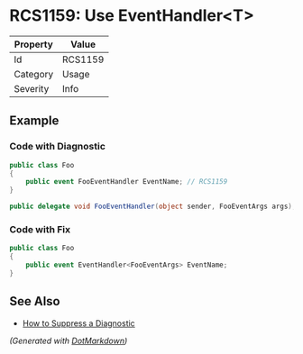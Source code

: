 # RCS1159: Use EventHandler\<T>

| Property | Value   |
| -------- | ------- |
| Id       | RCS1159 |
| Category | Usage   |
| Severity | Info    |

## Example

### Code with Diagnostic

```csharp
public class Foo
{
    public event FooEventHandler EventName; // RCS1159
}

public delegate void FooEventHandler(object sender, FooEventArgs args);
```

### Code with Fix

```csharp
public class Foo
{
    public event EventHandler<FooEventArgs> EventName;
}
```

## See Also

* [How to Suppress a Diagnostic](../HowToConfigureAnalyzers.md#how-to-suppress-a-diagnostic)


*\(Generated with [DotMarkdown](http://github.com/JosefPihrt/DotMarkdown)\)*